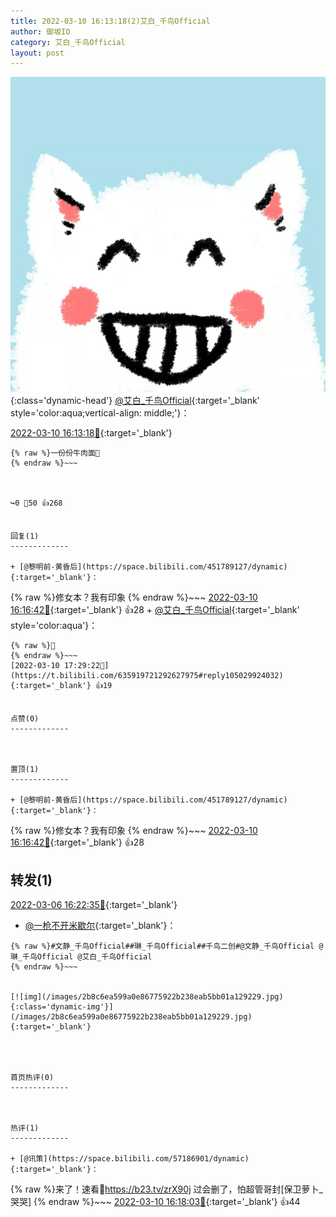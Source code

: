 ```yaml
---
title: 2022-03-10 16:13:18(2)艾白_千鸟Official
author: 御坂IO
category: 艾白_千鸟Official
layout: post
---
```


![img](/images/9ae8b9445fd0665cc014d9080156a45271be73c6.jpg){:class='dynamic-head'}
[@艾白_千鸟Official](https://space.bilibili.com/334537711/dynamic){:target='_blank' style='color:aqua;vertical-align: middle;'}：

[2022-03-10 16:13:18🔗](https://t.bilibili.com/635919721292627975){:target='_blank'}

~~~
{% raw %}一份份牛肉面🤩
{% endraw %}~~~



↪️0 💬50 👍268


回复(1)
-------------

+ [@黎明前-黄昏后](https://space.bilibili.com/451789127/dynamic){:target='_blank'}：
~~~
{% raw %}修女本？我有印象
{% endraw %}~~~
[2022-03-10 16:16:42🔗](https://t.bilibili.com/635919721292627975#reply105023897200){:target='_blank'} 👍28
    + [@艾白_千鸟Official](https://space.bilibili.com/334537711/dynamic){:target='_blank' style='color:aqua'}：
~~~
{% raw %}👀
{% endraw %}~~~
[2022-03-10 17:29:22🔗](https://t.bilibili.com/635919721292627975#reply105029924032){:target='_blank'} 👍19


点赞(0)
-------------



置顶(1)
-------------

+ [@黎明前-黄昏后](https://space.bilibili.com/451789127/dynamic){:target='_blank'}：
~~~
{% raw %}修女本？我有印象
{% endraw %}~~~
[2022-03-10 16:16:42🔗](https://t.bilibili.com/635919721292627975#reply105023897200){:target='_blank'} 👍28


转发(1)
-------------

[2022-03-06 16:22:35🔗](https://t.bilibili.com/634437772886671377){:target='_blank'}
+ [@一枪不开米歇尔](https://space.bilibili.com/3427592/dynamic){:target='_blank'}：
~~~
{% raw %}#文静_千鸟Official##琳_千鸟Official##千鸟二创#@文静_千鸟Official @琳_千鸟Official @艾白_千鸟Official 
{% endraw %}~~~


[![img](/images/2b8c6ea599a0e86775922b238eab5bb01a129229.jpg){:class='dynamic-img'}](/images/2b8c6ea599a0e86775922b238eab5bb01a129229.jpg){:target='_blank'}




首页热评(0)
-------------



热评(1)
-------------

+ [@讯策](https://space.bilibili.com/57186901/dynamic){:target='_blank'}：
~~~
{% raw %}来了！速看👀https://b23.tv/zrX90j
过会删了，怕超管哥封[保卫萝卜_哭哭]
{% endraw %}~~~
[2022-03-10 16:18:03🔗](https://t.bilibili.com/635919721292627975#reply105023997808){:target='_blank'} 👍44


